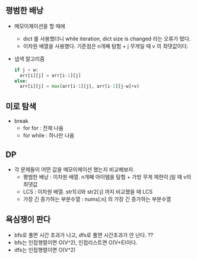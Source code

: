 ## 평범한 배낭

- 메모이제이션을 할 때에

  - dict 를 사용했더니 while iteration, dict size is changed 라는 오류가 떴다.
  - 이차원 배열을 사용했다. 기준점은 n개째 탐험 + j 무게일 때 v 의 최댓값이다.

- 냅색 알고리즘

  ```python
  if j < w:
  	arr[i][j] = arr[i-1][j]
  else:
  	arr[i][j] = max(arr[i-1][j], arr[i-1][j-w]+v)
  ```

  

## 미로 탐색

- break
  - for for : 전체 나옴
  - for while : 하나만 나옴



## DP

- 각 문제들이 어떤 값을 메모이제이션 했는지 비교해보자.
  - 평범한 배낭 : 이차원 배열. n개째 아이템을 탐험 + 가방 무게 제한이 j일 때 v의 최댓값
  - LCS : 이차원 배열. str1[:i]와 str2[:j] 까지 비교했을 때 LCS
  - 가장 긴 증가하는 부분수열 : nums[:n] 의 가장 긴 증가하는 부분수열



## 욕심쟁이 판다

- bfs로 풀면 시간 초과가 나고, dfs로 풀면 시간초과가 안 난다. ??
- bfs는 인접행렬이면 O(V^2), 인접리스트면 O(V+E)이다.
- dfs는 인접행렬이면 O(V^2)